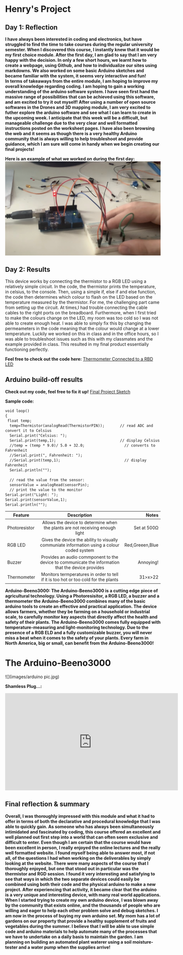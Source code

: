 # Henry's Project
<!--
Welcome to your project page for Electronics for the Rest of Us. You'll use this page to describe and showcase your work throughout the module. 
A place for each deliverable has been created below for you in this markdown document. 
Note that comments (such as this) will not appear in the final markdown document (which you can view with the "Preview" button).
-->


## Day 1: Reflection
<!--
In this section, provide a ~250 word reflection on your first day of the module, and discuss why you're interested in this module and what you hope to take away from it.

You're also asked to insert a photo that represents your accomplishments on your first day. 
- Take a photo of you working or one of your circuits and upload it to the /docs/images/ folder of this repository. 
- Then, insert your photo into your document by modifying the markdown example that has been inserted below.
-->

<!--
Inserting an image takes the form: 
![image alt text](url/to/photo "Logo Title Text")
See the following webpage for more information: https://github.com/adam-p/markdown-here/wiki/Markdown-Cheatsheet#images
Replace the elements below to insert your picture.
--> 
**I have always been interested in coding and electronics, but have struggled to find the time to take courses during the regular university semester. When I discovered this course, I instantly knew that it would be my first choice module. After the first day, I am glad to say that I am very happy with the decision. In only a few short hours, we learnt how to create a webpage, using Github, and how to individualize our sites using markdowns. We also worked on some basic Arduino sketches and became familiar with the system, it seems very interactive and fun!  
In terms of takeaways from the entire module, I am hoping to improve my overall knowledge regarding coding. I am hoping to gain a working understanding of the  arduino software system. I have seen first hand the massive range of possibilities that can be achieved using this software, and am excited to try it out myself! After using a number of open source softwares in the Drones and 3D mapping module, I am very excited to futher explore the arduino software and see what I can learn to create in the upcoming week. I anticipate that this week will be a difficult, but manageable challenge due to the very clear and well formatted instructions posted on the worksheet pages. I have also been browsing the web and it seems as though there is a very healthy Arduino community that is always willing to help troubleshoot and provide guidance, which I am sure will come in handy when we begin creating our final projects!**

**Here is an example of what we worked on during the first day:**
![](images/IMG-0417.jpg)

## Day 2: Results
<!--
Upload your fully-commented Arduino sketch from your final Day 2 build task--a thermometer connected to an RDB LED--into your GitHub repository.
Provide a short (~150 words) summary of your work on this circuit:

** 
- How does your device work?
- What was challenging? 
- What worked? What didn't? 
- Be sure to link to your code (in your GitHub repository) in the text of your response.
-->
This device works by connecting the thermistor to a RGB LED using a relatively simple circuit. In the code, the thermistor prints the temperature, in celsius, to the console. Then, using a simple if, else if and else function, the code then determines which colour to flash on the LED based on the temperature measured by the thermistor. 
For me, the challenging part came from setting up the circuit. At times,I had trouble connecting the cable cables to the right ports on the breadboard. Furthermore, when I first tried to make the colours change on the LED, my room was too cold so I was not able to create enough heat. I was able to simply fix this by changing the permeameters in the code meaning that the colour would change at a lower temperature. Luckily we worked on this in class and in the office hours, so I was able to troubleshoot issues such as this with my classmates and the example provided in class. This resulted in my final product essentially functioning perfectly. 

**Feel free to check out the code here:**
[Thermometer Connected to a RBD LED](https://github.com/inspire-1a03/intersession-2020-hchallen/blob/master/docs/thermistor___RBG_v5.ino)

## Arduino build-off results
**Check out my code, feel free to fix it up!**
[Final Project Sketch](https://github.com/inspire-1a03/intersession-2020-hchallen/blob/master/docs/ex._17__final_may22.ino)

**Sample code:**
```
void loop()
{
 float temp;
  temp=Thermistor(analogRead(ThermistorPIN));       // read ADC and  convert it to Celsius
  Serial.print("Celsius: ");
  Serial.print(temp,1);                             // display Celsius
  //temp = (temp * 9.0)/ 5.0 + 32.0;                  // converts to  Fahrenheit
  //Serial.print(", Fahrenheit: ");
  //Serial.print(temp,1);                             // display  Fahrenheit
  Serial.println("");  
  
  // read the value from the sensor:
  sensorValue = analogRead(sensorPin);
  // print the value to the monitor
Serial.print("Light: ");
Serial.print(sensorValue,1); 
Serial.println("");  
```


<!--
Below is a general markdown table template. 
You can find more information at these links: 
- https://github.com/adam-p/markdown-here/wiki/Markdown-Cheatsheet#tables

-->

| Feature     |                                           Description                                            | Notes         |
|-------------|:------------------------------------------------------------------------------------------------:|--------------:|     
|Photoresistor|Allows the device to determine when the plants are not receiving enough light                     |Set at 500Ω    |
|RGB LED      |Gives the device the ability to visually communiate information using a colour coded system       |Red,Greeen,Blue|    
|Buzzer       |Provides an audio commponent to the device to communicate the information that the device provides| Annoying!     |
|Thermometer  |Monitors termperatures in order to tell if it is too hot or too cold for the plants               | 31>x>22       |

**Arduino-Beeno3000: 
The Arduino-Beeno3000 is a cutting edge piece of agricultural technology. Using a Photoresisitor, a RGB LED, a buzzer and a thermometer the Arduino-Beeno3000 combines many of the basic arduino tools to create an effective and practical application. The device allows farmers, whether they be farming on a household or industrial scale, to carefully monitor key aspects that directly affect the health and safety of their plants. The Arduino-Beeno3000 comes fully equipped with temperature-measuring and light-monitoring technology. Due to the presence of a RGB ELD and a fully customizable buzzer, you will never miss a beat when it comes to the safety of your plants. Every farm in North America, big or small, can benefit from the Arduino-Beeno3000!**

# The Arduino-Beeno3000
![](images/arduino pic.jpg)

<!--
Below is an example of embedding a YouTube video in a markdown document for use in GitHub pages. 
Note that this video won't show when previewing the document in GitHub--it only works on the GitHub pages webpage. 
- Once your YouTube video is uploaded, right click and select ```<> Copy embed code```. 
- You can paste this code directly into your markdown document. 
- Note that you may want to adjust the width and height parameters to make it fit well in your webpage
-->
**Shamless Plug...:**
<iframe width="560" height="315" src="https://www.youtube.com/embed/Kh423OQsQEM" frameborder="0" allow="accelerometer; autoplay; encrypted-media; gyroscope; picture-in-picture" allowfullscreen></iframe>

## Final reflection & summary
**Overall, I was thoroughly impressed with this module and what it had to offer in terms of both the declarative and procedural knowledge that I was able to quickly gain. As someone who has always been simultaneously intimidated and fascinated by coding, this course offered an excellent and well planned out first step into a world that can often seem exclusive and difficult to enter. 
Even though I am certain that the course would have been excellent in person, I really enjoyed the online lectures and the really well formatted website. I found myself being able to answer most, if not all, of the questions I had when working on the deliverables by simply looking at the website. 
There were many aspects of the course that I thoroughly enjoyed, but one that stood out in particular was the thermistor and RGD session. I found it very interesting and satisfying to see that ways in which the two separate devices could easily be combined using both their code and the physical arduino to make a new project. After experiencing that activity, it became clear that the arduino is a very unique and interesting device, with many real world applications. When I started trying to create my own arduino device, I was blown away by the community that exists online, and the thousands of people who are willing and eager to help each other problem solve and debug sketches. 
I am now in the process of buying my own arduino set. My mom has a lot of gardens on our property that provide a healthy supplement of fruits and vegetables during the summer. I believe that I will be able to use simple code and arduino materials to help automate many of the processes that we have to undertake on a daily basis to maintain the garden. I am planning on building an automated plant waterer using a soil moisture-tester and a water pump when the supplies arrive!**

